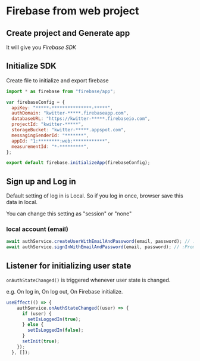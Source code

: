 # Firebase from web project

## Create project and Generate app

It will give you _Firebase SDK_

## Initialize SDK

Create file to initialize and export firebase

```js
import * as firebase from "firebase/app";

var firebaseConfig = {
  apiKey: "*****-***************-*****",
  authDomain: "kwitter-*****.firebaseapp.com",
  databaseURL: "https://kwitter-*****.firebaseio.com",
  projectId: "kwitter-*****",
  storageBucket: "kwitter-*****.appspot.com",
  messagingSenderId: "*******",
  appId: "1:********:web:************",
  measurementId: "*-*********",
};

export default firebase.initializeApp(firebaseConfig);
```

## Sign up and Log in

Default setting of log in is Local. So if you log in once, browser save this data in local.

You can change this setting as "session" or "none"

### local account (email)

```js
await authService.createUserWithEmailAndPassword(email, password); // :Promise
await authService.signInWithEmailAndPassword(email, password); // :Promise
```

## Listener for initializing user state

```onAuthStateChanged()``` is triggered whenever user state is changed.

e.g. On log in, On log out, On Firebase initialize.

```js
useEffect(() => {
    authService.onAuthStateChanged((user) => {
      if (user) {
        setIsLoggedIn(true);
      } else {
        setIsLoggedIn(false);
      }
      setInit(true);
    });
  }, []);
```